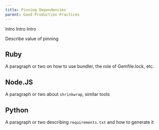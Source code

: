 ```yaml
---
title: Pinning Dependencies
parent: Good Production Practices
---
```


Intro Intro Intro

Describe value of pinning

## Ruby

A paragraph or two on how to use bundler, the role of Gemfile.lock, etc.

## Node.JS

A paragraph or two about `shrinkwrap`, similar tools

## Python

A paragraph or two describing `requirements.txt` and how to generate it

